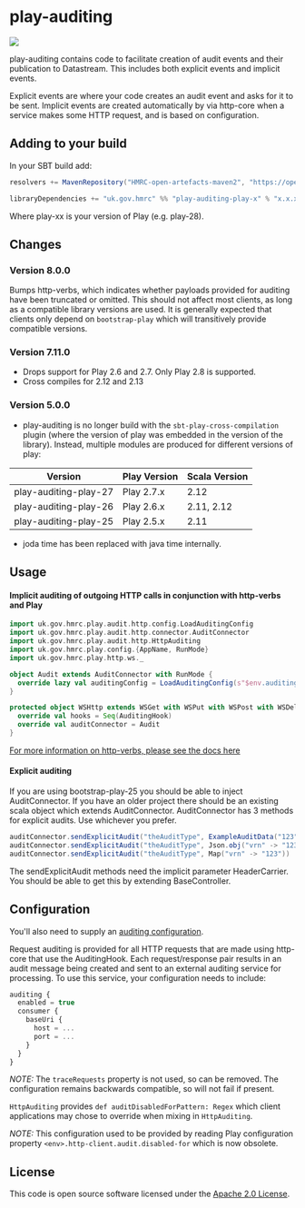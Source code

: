 # play-auditing

![](https://img.shields.io/github/v/release/hmrc/play-auditing)

play-auditing contains code to facilitate creation of audit events and their publication to Datastream. This includes both explicit events and implicit events.

Explicit events are where your code creates an audit event and asks for it to be sent. Implicit events are created automatically by via http-core when a service makes some HTTP request, and is based on configuration.

## Adding to your build

In your SBT build add:

```scala
resolvers += MavenRepository("HMRC-open-artefacts-maven2", "https://open.artefacts.tax.service.gov.uk/maven2")

libraryDependencies += "uk.gov.hmrc" %% "play-auditing-play-x" % "x.x.x"
```

Where play-xx is your version of Play (e.g. play-28).

## Changes

### Version 8.0.0

Bumps http-verbs, which indicates whether payloads provided for auditing have been truncated or omitted.
This should not affect most clients, as long as a compatible library versions are used. It is generally expected that clients only depend on `bootstrap-play` which will transitively provide compatible versions.


### Version 7.11.0

- Drops support for Play 2.6 and 2.7. Only Play 2.8 is supported.
- Cross compiles for 2.12 and 2.13

### Version 5.0.0

- play-auditing is no longer build with the `sbt-play-cross-compilation` plugin (where the version of play was embedded in the version of the library). Instead, multiple modules are produced for different versions of play:

| Version | Play Version | Scala Version |
|---------|--------------|---------------|
| play-auditing-play-27  | Play 2.7.x | 2.12
| play-auditing-play-26  | Play 2.6.x | 2.11, 2.12
| play-auditing-play-25  | Play 2.5.x | 2.11

- joda time has been replaced with java time internally.

## Usage

#### Implicit auditing of outgoing HTTP calls in conjunction with http-verbs and Play

```scala
import uk.gov.hmrc.play.audit.http.config.LoadAuditingConfig
import uk.gov.hmrc.play.audit.http.connector.AuditConnector
import uk.gov.hmrc.play.audit.http.HttpAuditing
import uk.gov.hmrc.play.config.{AppName, RunMode}
import uk.gov.hmrc.play.http.ws._

object Audit extends AuditConnector with RunMode {
  override lazy val auditingConfig = LoadAuditingConfig(s"$env.auditing")
}

protected object WSHttp extends WSGet with WSPut with WSPost with WSDelete with WSPatch with AppName with RunMode with HttpAuditing {
  override val hooks = Seq(AuditingHook)
  override val auditConnector = Audit
}
```

[For more information on http-verbs, please see the docs here](http://github.com/hmrc/http-verbs)

#### Explicit auditing
If you are using bootstrap-play-25 you should be able to inject AuditConnector.
If you have an older project there should be an existing scala object which extends AuditConnector.
AuditConnector has 3 methods for explicit audits. Use whichever you prefer.
 ```scala
 auditConnector.sendExplicitAudit("theAuditType", ExampleAuditData("123"))
 auditConnector.sendExplicitAudit("theAuditType", Json.obj("vrn" -> "123", "some" -> Json.obj("nested" -> "value")))
 auditConnector.sendExplicitAudit("theAuditType", Map("vrn" -> "123"))
```
The sendExplicitAudit methods need the implicit parameter HeaderCarrier. You should be able to get this by extending BaseController.

## Configuration

You'll also need to supply an [auditing configuration](#configuration).

Request auditing is provided for all HTTP requests that are made using http-core that use the AuditingHook. Each request/response pair results in an audit message being created and sent to an external auditing service for processing.  To use this service, your configuration needs to include:

```javascript
auditing {
  enabled = true
  consumer {
    baseUri {
      host = ...
      port = ...
    }
  }
}
```

_NOTE:_ The ```traceRequests``` property is not used, so can be removed. The configuration remains backwards compatible, so will not fail if present.

```HttpAuditing``` provides ```def auditDisabledForPattern: Regex``` which client applications may chose to override when mixing in ```HttpAuditing```.

_NOTE:_ This configuration used to be provided by reading Play configuration property ```<env>.http-client.audit.disabled-for``` which is now obsolete.

## License ##

This code is open source software licensed under the [Apache 2.0 License]("http://www.apache.org/licenses/LICENSE-2.0.html").
